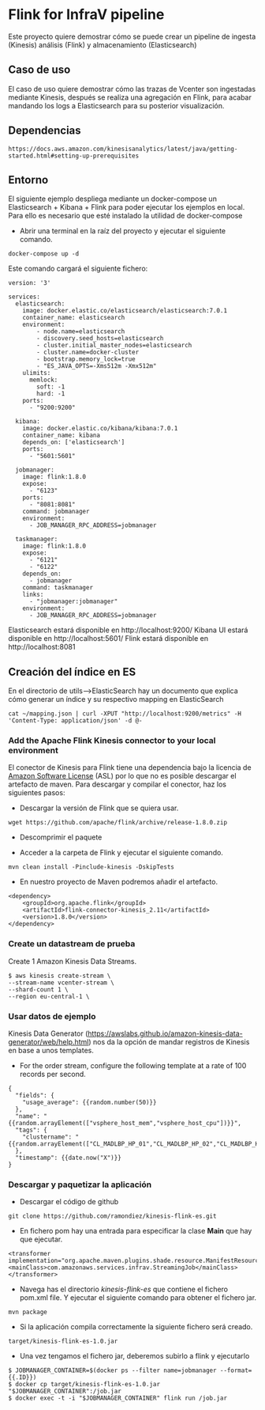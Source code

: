 # Flink for InfraV pipeline
Este proyecto quiere demostrar cómo se puede crear un pipeline de ingesta (Kinesis) análisis (Flink) y almacenamiento (Elasticsearch)

## Caso de uso
El caso de uso quiere demostrar cómo las trazas de Vcenter son ingestadas mediante Kinesis, después se realiza una agregación en Flink, para acabar mandando los logs a Elasticsearch para su posterior visualización.

## Dependencias

```
https://docs.aws.amazon.com/kinesisanalytics/latest/java/getting-started.html#setting-up-prerequisites
```

## Entorno
El siguiente ejemplo despliega mediante un docker-compose un Elasticsearch + Kibana + Flink para poder ejecutar los ejemplos en local.
Para ello es necesario que esté instalado la utilidad de docker-compose

* Abrir una terminal en la raíz del proyecto y ejecutar el siguiente comando.
```
docker-compose up -d
```
Este comando cargará el siguiente fichero:

```
version: '3'

services:
  elasticsearch:
    image: docker.elastic.co/elasticsearch/elasticsearch:7.0.1
    container_name: elasticsearch
    environment:
        - node.name=elasticsearch
        - discovery.seed_hosts=elasticsearch
        - cluster.initial_master_nodes=elasticsearch
        - cluster.name=docker-cluster
        - bootstrap.memory_lock=true
        - "ES_JAVA_OPTS=-Xms512m -Xmx512m"
    ulimits:
      memlock:
        soft: -1
        hard: -1
    ports:
      - "9200:9200"

  kibana:
    image: docker.elastic.co/kibana/kibana:7.0.1
    container_name: kibana
    depends_on: ['elasticsearch']
    ports:
      - "5601:5601"

  jobmanager:
    image: flink:1.8.0
    expose:
      - "6123"
    ports:
      - "8081:8081"
    command: jobmanager
    environment:
      - JOB_MANAGER_RPC_ADDRESS=jobmanager

  taskmanager:
    image: flink:1.8.0
    expose:
      - "6121"
      - "6122"
    depends_on:
      - jobmanager
    command: taskmanager
    links:
      - "jobmanager:jobmanager"
    environment:
      - JOB_MANAGER_RPC_ADDRESS=jobmanager

```

Elasticsearch estará disponible en http://localhost:9200/
Kibana UI estará disponible en http://localhost:5601/
Flink estará disponible en http://localhost:8081

## Creación del índice en ES
En el directorio de utils-->ElasticSearch hay un documento que explica cómo generar un índice y su respectivo mapping en ElasticSearch

```
cat ~/mapping.json | curl -XPUT "http://localhost:9200/metrics" -H 'Content-Type: application/json' -d @-
```


### Add the Apache Flink Kinesis connector to your local environment
El conector de Kinesis para Flink tiene una dependencia bajo la licencia de [Amazon Software License](https://aws.amazon.com/asl/) (ASL) por lo que no es posible descargar el artefacto de maven.  Para descargar y compilar el conector, haz los siguientes pasos:

* Descargar la versión de Flink que se quiera usar.
```
wget https://github.com/apache/flink/archive/release-1.8.0.zip
```
* Descomprimir el paquete

* Acceder a la carpeta de Flink y ejecutar el siguiente comando.
```
mvn clean install -Pinclude-kinesis -DskipTests
```
* En nuestro proyecto de Maven podremos añadir el artefacto.
```
<dependency>
    <groupId>org.apache.flink</groupId>
    <artifactId>flink-connector-kinesis_2.11</artifactId>
    <version>1.8.0</version>
</dependency>
```

### Create un datastream de prueba
Create 1 Amazon Kinesis Data Streams.

```
$ aws kinesis create-stream \
--stream-name vcenter-stream \
--shard-count 1 \
--region eu-central-1 \

```

### Usar datos de ejemplo
Kinesis Data Generator (https://awslabs.github.io/amazon-kinesis-data-generator/web/help.html) nos da la opción de mandar registros de Kinesis en base a unos templates.

* For the order stream, configure the following template at a rate of 100 records per second.
```
{
  "fields": {
    "usage_average": {{random.number(50)}}
  },
  "name": "{{random.arrayElement(["vsphere_host_mem","vsphere_host_cpu"])}}",
  "tags": {
    "clustername": "{{random.arrayElement(["CL_MADLBP_HP_01","CL_MADLBP_HP_02","CL_MADLBP_HP_03"])}}"
  },
  "timestamp": {{date.now("X")}}
}
```


### Descargar y paquetizar la aplicación
* Descargar el código de github
```
git clone https://github.com/ramondiez/kinesis-flink-es.git
```
* En fichero pom hay una entrada para especificar la clase **Main** que hay que ejecutar.
```
<transformer implementation="org.apache.maven.plugins.shade.resource.ManifestResourceTransformer">
<mainClass>com.amazonaws.services.infrav.StreamingJob</mainClass>
</transformer>
```

* Navega has el directorio *kinesis-flink-es* que contiene el fichero  pom.xml file.  Y ejecutar el siguiente comando para obtener el fichero jar.
```
mvn package
```
* Si la aplicación compila correctamente la siguiente fichero será creado.  
```
target/kinesis-flink-es-1.0.jar
```
* Una vez tengamos el fichero jar, deberemos subirlo a flink y ejecutarlo
```
$ JOBMANAGER_CONTAINER=$(docker ps --filter name=jobmanager --format={{.ID}})
$ docker cp target/kinesis-flink-es-1.0.jar "$JOBMANAGER_CONTAINER":/job.jar
$ docker exec -t -i "$JOBMANAGER_CONTAINER" flink run /job.jar
```
